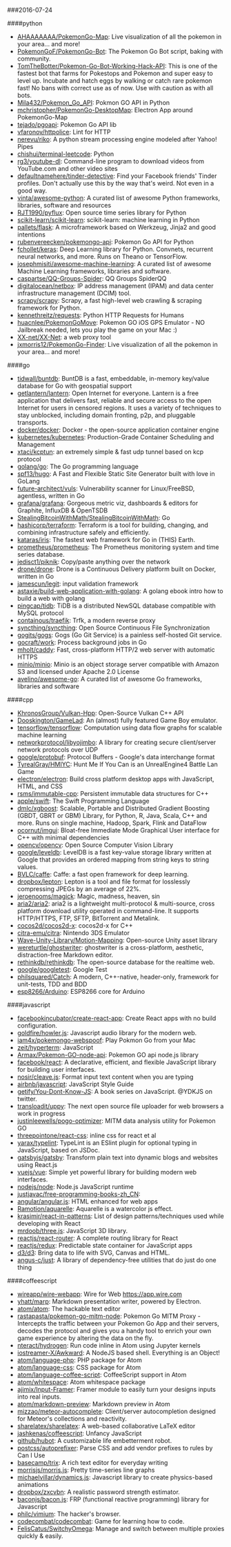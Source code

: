 ###2016-07-24

####python
* [AHAAAAAAA/PokemonGo-Map](https://github.com/AHAAAAAAA/PokemonGo-Map): Live visualization of all the pokemon in your area... and more!
* [PokemonGoF/PokemonGo-Bot](https://github.com/PokemonGoF/PokemonGo-Bot): The Pokemon Go Bot script, baking with community.
* [TomTheBotter/Pokemon-Go-Bot-Working-Hack-API](https://github.com/TomTheBotter/Pokemon-Go-Bot-Working-Hack-API): This is one of the fastest bot that farms for Pokestops and Pokemon and super easy to level up. Incubate and hatch eggs by walking or catch rare pokemon fast! No bans with correct use as of now. Use with caution as with all bots.
* [Mila432/Pokemon_Go_API](https://github.com/Mila432/Pokemon_Go_API): Pokmon GO API in Python
* [mchristopher/PokemonGo-DesktopMap](https://github.com/mchristopher/PokemonGo-DesktopMap): Electron App around PokemonGo-Map
* [tejado/pgoapi](https://github.com/tejado/pgoapi): Pokemon Go API lib
* [vfaronov/httpolice](https://github.com/vfaronov/httpolice): Lint for HTTP
* [nerevu/riko](https://github.com/nerevu/riko): A python stream processing engine modeled after Yahoo! Pipes
* [chishui/terminal-leetcode](https://github.com/chishui/terminal-leetcode): Python
* [rg3/youtube-dl](https://github.com/rg3/youtube-dl): Command-line program to download videos from YouTube.com and other video sites
* [defaultnamehere/tinder-detective](https://github.com/defaultnamehere/tinder-detective): Find your Facebook friends' Tinder profiles. Don't actually use this by the way that's weird. Not even in a good way.
* [vinta/awesome-python](https://github.com/vinta/awesome-python): A curated list of awesome Python frameworks, libraries, software and resources
* [RJT1990/pyflux](https://github.com/RJT1990/pyflux): Open source time series library for Python
* [scikit-learn/scikit-learn](https://github.com/scikit-learn/scikit-learn): scikit-learn: machine learning in Python
* [pallets/flask](https://github.com/pallets/flask): A microframework based on Werkzeug, Jinja2 and good intentions
* [rubenvereecken/pokemongo-api](https://github.com/rubenvereecken/pokemongo-api): Pokemon Go API for Python
* [fchollet/keras](https://github.com/fchollet/keras): Deep Learning library for Python. Convnets, recurrent neural networks, and more. Runs on Theano or TensorFlow.
* [josephmisiti/awesome-machine-learning](https://github.com/josephmisiti/awesome-machine-learning): A curated list of awesome Machine Learning frameworks, libraries and software.
* [caspartse/QQ-Groups-Spider](https://github.com/caspartse/QQ-Groups-Spider): QQ Groups SpiderQQ 
* [digitalocean/netbox](https://github.com/digitalocean/netbox): IP address management (IPAM) and data center infrastructure management (DCIM) tool.
* [scrapy/scrapy](https://github.com/scrapy/scrapy): Scrapy, a fast high-level web crawling & scraping framework for Python.
* [kennethreitz/requests](https://github.com/kennethreitz/requests): Python HTTP Requests for Humans
* [huacnlee/PokemonGoMove](https://github.com/huacnlee/PokemonGoMove): Pokemon GO iOS GPS Emulator - NO Jailbreak needed, lets you play the game on your Mac :)
* [XX-net/XX-Net](https://github.com/XX-net/XX-Net): a web proxy tool
* [jxmorris12/PokemonGo-Finder](https://github.com/jxmorris12/PokemonGo-Finder): Live visualization of all the pokemon in your area... and more!

####go
* [tidwall/buntdb](https://github.com/tidwall/buntdb): BuntDB is a fast, embeddable, in-memory key/value database for Go with geospatial support
* [getlantern/lantern](https://github.com/getlantern/lantern):  Open Internet for everyone. Lantern is a free application that delivers fast, reliable and secure access to the open Internet for users in censored regions. It uses a variety of techniques to stay unblocked, including domain fronting, p2p, and pluggable transports.
* [docker/docker](https://github.com/docker/docker): Docker - the open-source application container engine
* [kubernetes/kubernetes](https://github.com/kubernetes/kubernetes): Production-Grade Container Scheduling and Management
* [xtaci/kcptun](https://github.com/xtaci/kcptun): an extremely simple & fast udp tunnel based on kcp protocol
* [golang/go](https://github.com/golang/go): The Go programming language
* [spf13/hugo](https://github.com/spf13/hugo): A Fast and Flexible Static Site Generator built with love in GoLang
* [future-architect/vuls](https://github.com/future-architect/vuls): Vulnerability scanner for Linux/FreeBSD, agentless, written in Go
* [grafana/grafana](https://github.com/grafana/grafana): Gorgeous metric viz, dashboards & editors for Graphite, InfluxDB & OpenTSDB
* [StealingBitcoinWithMath/StealingBitcoinWithMath](https://github.com/StealingBitcoinWithMath/StealingBitcoinWithMath): Go
* [hashicorp/terraform](https://github.com/hashicorp/terraform): Terraform is a tool for building, changing, and combining infrastructure safely and efficiently.
* [kataras/iris](https://github.com/kataras/iris): The fastest web framework for Go in (THIS) Earth.
* [prometheus/prometheus](https://github.com/prometheus/prometheus): The Prometheus monitoring system and time series database.
* [jedisct1/piknik](https://github.com/jedisct1/piknik): Copy/paste anything over the network
* [drone/drone](https://github.com/drone/drone): Drone is a Continuous Delivery platform built on Docker, written in Go
* [jamescun/legit](https://github.com/jamescun/legit): input validation framework
* [astaxie/build-web-application-with-golang](https://github.com/astaxie/build-web-application-with-golang): A golang ebook intro how to build a web with golang
* [pingcap/tidb](https://github.com/pingcap/tidb): TiDB is a distributed NewSQL database compatible with MySQL protocol
* [containous/traefik](https://github.com/containous/traefik): Trfk, a modern reverse proxy
* [syncthing/syncthing](https://github.com/syncthing/syncthing): Open Source Continuous File Synchronization
* [gogits/gogs](https://github.com/gogits/gogs): Gogs (Go Git Service) is a painless self-hosted Git service.
* [gocraft/work](https://github.com/gocraft/work): Process background jobs in Go
* [mholt/caddy](https://github.com/mholt/caddy): Fast, cross-platform HTTP/2 web server with automatic HTTPS
* [minio/minio](https://github.com/minio/minio): Minio is an object storage server compatible with Amazon S3 and licensed under Apache 2.0 License
* [avelino/awesome-go](https://github.com/avelino/awesome-go): A curated list of awesome Go frameworks, libraries and software

####cpp
* [KhronosGroup/Vulkan-Hpp](https://github.com/KhronosGroup/Vulkan-Hpp): Open-Source Vulkan C++ API
* [Dooskington/GameLad](https://github.com/Dooskington/GameLad): An (almost) fully featured Game Boy emulator.
* [tensorflow/tensorflow](https://github.com/tensorflow/tensorflow): Computation using data flow graphs for scalable machine learning
* [networkprotocol/libyojimbo](https://github.com/networkprotocol/libyojimbo): A library for creating secure client/server network protocols over UDP
* [google/protobuf](https://github.com/google/protobuf): Protocol Buffers - Google's data interchange format
* [TyrealGray/HMIYC](https://github.com/TyrealGray/HMIYC): Hunt Me If You Can is an UnrealEngine4 Battle Lan Game
* [electron/electron](https://github.com/electron/electron): Build cross platform desktop apps with JavaScript, HTML, and CSS
* [rsms/immutable-cpp](https://github.com/rsms/immutable-cpp): Persistent immutable data structures for C++
* [apple/swift](https://github.com/apple/swift): The Swift Programming Language
* [dmlc/xgboost](https://github.com/dmlc/xgboost): Scalable, Portable and Distributed Gradient Boosting (GBDT, GBRT or GBM) Library, for Python, R, Java, Scala, C++ and more. Runs on single machine, Hadoop, Spark, Flink and DataFlow
* [ocornut/imgui](https://github.com/ocornut/imgui): Bloat-free Immediate Mode Graphical User interface for C++ with minimal dependencies
* [opencv/opencv](https://github.com/opencv/opencv): Open Source Computer Vision Library
* [google/leveldb](https://github.com/google/leveldb): LevelDB is a fast key-value storage library written at Google that provides an ordered mapping from string keys to string values.
* [BVLC/caffe](https://github.com/BVLC/caffe): Caffe: a fast open framework for deep learning.
* [dropbox/lepton](https://github.com/dropbox/lepton): Lepton is a tool and file format for losslessly compressing JPEGs by an average of 22%.
* [jeroenooms/magick](https://github.com/jeroenooms/magick): Magic, madness, heaven, sin
* [aria2/aria2](https://github.com/aria2/aria2): aria2 is a lightweight multi-protocol & multi-source, cross platform download utility operated in command-line. It supports HTTP/HTTPS, FTP, SFTP, BitTorrent and Metalink.
* [cocos2d/cocos2d-x](https://github.com/cocos2d/cocos2d-x): cocos2d-x for C++
* [citra-emu/citra](https://github.com/citra-emu/citra): Nintendo 3DS Emulator
* [Wave-Unity-Library/Motion-Mapping](https://github.com/Wave-Unity-Library/Motion-Mapping): Open-source Unity asset library
* [wereturtle/ghostwriter](https://github.com/wereturtle/ghostwriter): ghostwriter is a cross-platform, aesthetic, distraction-free Markdown editor.
* [rethinkdb/rethinkdb](https://github.com/rethinkdb/rethinkdb): The open-source database for the realtime web.
* [google/googletest](https://github.com/google/googletest): Google Test
* [philsquared/Catch](https://github.com/philsquared/Catch): A modern, C++-native, header-only, framework for unit-tests, TDD and BDD
* [esp8266/Arduino](https://github.com/esp8266/Arduino): ESP8266 core for Arduino

####javascript
* [facebookincubator/create-react-app](https://github.com/facebookincubator/create-react-app): Create React apps with no build configuration.
* [goldfire/howler.js](https://github.com/goldfire/howler.js): Javascript audio library for the modern web.
* [iam4x/pokemongo-webspoof](https://github.com/iam4x/pokemongo-webspoof):  Play Pokmon Go from your Mac
* [zeit/hyperterm](https://github.com/zeit/hyperterm): JavaScript
* [Armax/Pokemon-GO-node-api](https://github.com/Armax/Pokemon-GO-node-api): Pokemon GO api node.js library
* [facebook/react](https://github.com/facebook/react): A declarative, efficient, and flexible JavaScript library for building user interfaces.
* [nosir/cleave.js](https://github.com/nosir/cleave.js): Format input text content when you are typing
* [airbnb/javascript](https://github.com/airbnb/javascript): JavaScript Style Guide
* [getify/You-Dont-Know-JS](https://github.com/getify/You-Dont-Know-JS): A book series on JavaScript. @YDKJS on twitter.
* [transloadit/uppy](https://github.com/transloadit/uppy):  The next open source file uploader for web browsers  a work in progress
* [justinleewells/pogo-optimizer](https://github.com/justinleewells/pogo-optimizer): MITM data analysis utility for Pokemon GO
* [threepointone/react-css](https://github.com/threepointone/react-css): inline css for react et al
* [yarax/typelint](https://github.com/yarax/typelint): TypeLint is an ESlint plugin for optional typing in JavaScript, based on JSDoc.
* [gatsbyjs/gatsby](https://github.com/gatsbyjs/gatsby): Transform plain text into dynamic blogs and websites using React.js
* [vuejs/vue](https://github.com/vuejs/vue): Simple yet powerful library for building modern web interfaces.
* [nodejs/node](https://github.com/nodejs/node): Node.js JavaScript runtime 
* [justjavac/free-programming-books-zh_CN](https://github.com/justjavac/free-programming-books-zh_CN):  
* [angular/angular.js](https://github.com/angular/angular.js): HTML enhanced for web apps
* [Ramotion/aquarelle](https://github.com/Ramotion/aquarelle): Aquarelle is a watercolor js effect.
* [krasimir/react-in-patterns](https://github.com/krasimir/react-in-patterns):  List of design patterns/techniques used while developing with React
* [mrdoob/three.js](https://github.com/mrdoob/three.js): JavaScript 3D library.
* [reactjs/react-router](https://github.com/reactjs/react-router): A complete routing library for React
* [reactjs/redux](https://github.com/reactjs/redux): Predictable state container for JavaScript apps
* [d3/d3](https://github.com/d3/d3): Bring data to life with SVG, Canvas and HTML. 
* [angus-c/just](https://github.com/angus-c/just): A library of dependency-free utilities that do just do one thing

####coffeescript
* [wireapp/wire-webapp](https://github.com/wireapp/wire-webapp): Wire for Web  https://app.wire.com
* [yhatt/marp](https://github.com/yhatt/marp): Markdown presentation writer, powered by Electron.
* [atom/atom](https://github.com/atom/atom): The hackable text editor
* [rastapasta/pokemon-go-mitm-node](https://github.com/rastapasta/pokemon-go-mitm-node): Pokemon Go MITM Proxy - Intercepts the traffic between your Pokemon Go App and their servers, decodes the protocol and gives you a handy tool to enrich your own game experience by altering the data on the fly.
* [nteract/hydrogen](https://github.com/nteract/hydrogen):  Run code inline in Atom using Jupyter kernels
* [iostreamer-X/Awkward](https://github.com/iostreamer-X/Awkward): A NodeJS based shell. Everything is an Object!
* [atom/language-php](https://github.com/atom/language-php): PHP package for Atom
* [atom/language-css](https://github.com/atom/language-css): CSS package for Atom
* [atom/language-coffee-script](https://github.com/atom/language-coffee-script): CoffeeScript support in Atom
* [atom/whitespace](https://github.com/atom/whitespace): Atom whitespace package
* [ajimix/Input-Framer](https://github.com/ajimix/Input-Framer): Framer module to easily turn your designs inputs into real inputs.
* [atom/markdown-preview](https://github.com/atom/markdown-preview): Markdown preview in Atom
* [mizzao/meteor-autocomplete](https://github.com/mizzao/meteor-autocomplete): Client/server autocompletion designed for Meteor's collections and reactivity.
* [sharelatex/sharelatex](https://github.com/sharelatex/sharelatex): A web-based collaborative LaTeX editor
* [jashkenas/coffeescript](https://github.com/jashkenas/coffeescript): Unfancy JavaScript
* [github/hubot](https://github.com/github/hubot): A customizable life embetterment robot.
* [postcss/autoprefixer](https://github.com/postcss/autoprefixer): Parse CSS and add vendor prefixes to rules by Can I Use
* [basecamp/trix](https://github.com/basecamp/trix): A rich text editor for everyday writing
* [morrisjs/morris.js](https://github.com/morrisjs/morris.js): Pretty time-series line graphs
* [michaelvillar/dynamics.js](https://github.com/michaelvillar/dynamics.js): Javascript library to create physics-based animations
* [dropbox/zxcvbn](https://github.com/dropbox/zxcvbn): A realistic password strength estimator.
* [baconjs/bacon.js](https://github.com/baconjs/bacon.js): FRP (functional reactive programming) library for Javascript
* [philc/vimium](https://github.com/philc/vimium): The hacker's browser.
* [codecombat/codecombat](https://github.com/codecombat/codecombat): Game for learning how to code.
* [FelisCatus/SwitchyOmega](https://github.com/FelisCatus/SwitchyOmega): Manage and switch between multiple proxies quickly & easily.

